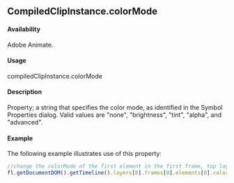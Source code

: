## CompiledClipInstance.colorMode

#### Availability

Adobe Animate.

#### Usage

compiledClipInstance.colorMode

#### Description

Property; a string that specifies the color mode, as identified in the Symbol Properties dialog. Valid values are "none", "brightness", "tint", "alpha", and "advanced".

#### Example

The following example illustrates use of this property:

```javascript
//change the colorMode of the first element in the first frame, top layer
fl.getDocumentDOM().getTimeline().layers[0].frames[0].elements[0].colorMode = 'advanced';

```
